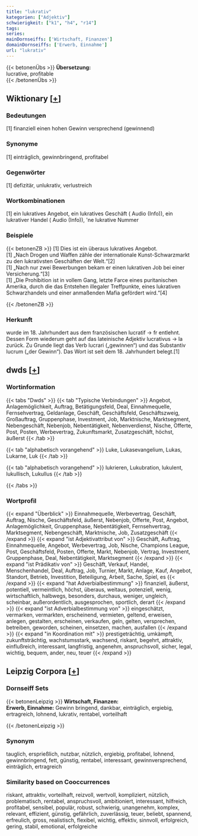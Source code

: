 ```yaml
---
title: "lukrativ"
kategorien: ["Adjektiv"]
schwierigkeit: ["k1", "h4", "r14"]
tags:
series:
mainDornseiffs: ['Wirtschaft, Finanzen']
domainDornseiffs: ['Erwerb, Einnahme']
url: "lukrativ"
---
```


{{< betonenÜbs >}}
**Übersetzung:**  
lucrative, profitable  
{{< /betonenÜbs >}}

## Wiktionary [[+](https://de.wiktionary.org/wiki/lukrativ)]

### Bedeutungen
[1] finanziell einen hohen Gewinn versprechend (gewinnend)  

### Synonyme
[1] einträglich, gewinnbringend, profitabel  

### Gegenwörter
[1] defizitär, unlukrativ, verlustreich  

### Wortkombinationen
[1] ein lukratives Angebot, ein lukratives Geschäft ( Audio (Info)), ein lukrativer Handel ( Audio (Info)), 'ne lukrative Nummer  

### Beispiele
{{< betonenZB >}}
[1] Dies ist ein überaus lukratives Angebot.  
[1] „Nach Drogen und Waffen zähle der internationale Kunst-Schwarzmarkt zu den lukrativsten Geschäften der Welt.“[2]  
[1] „Nach nur zwei Bewerbungen bekam er einen lukrativen Job bei einer Versicherung.“[3]  
[1] „Die Prohibition ist in vollem Gang, letzte Farce eines puritanischen Amerika, durch die das Entstehen illegaler Treffpunkte, eines lukrativen Schwarzhandels und einer anmaßenden Mafia gefördert wird.“[4]  

{{< /betonenZB >}}
### Herkunft
wurde im 18. Jahrhundert aus dem französischen lucratif → fr entlehnt. Dessen Form wiederum geht auf das lateinische Adjektiv lucrativus → la zurück. Zu Grunde liegt das Verb lucrari („gewinnen“) und das Substantiv lucrum („der Gewinn“). Das Wort ist seit dem 18. Jahrhundert belegt.[1]  



## dwds [[+](https://www.dwds.de/wb/lukrativ)]

### Wortinformation
{{< tabs "Dwds" >}}
{{< tab "Typische Verbindungen" >}}
Angebot, Anlagemöglichkeit, Auftrag, Betätigungsfeld, Deal, Einnahmequelle, Fernsehvertrag, Geldanlage, Geschäft, Geschäftsfeld, Geschäftszweig, Großauftrag, Gruppenphase, Investment, Job, Marktnische, Marktsegment, Nebengeschäft, Nebenjob, Nebentätigkeit, Nebenverdienst, Nische, Offerte, Post, Posten, Werbevertrag, Zukunftsmarkt, Zusatzgeschäft, höchst, äußerst
{{< /tab >}}

{{< tab "alphabetisch vorangehend" >}}
Luke, Lukasevangelium, Lukas, Lukarne, Luk
{{< /tab >}}

{{< tab "alphabetisch vorangehend" >}}
lukrieren, Lukubration, lukulent, lukullisch, Lukullus
{{< /tab >}}

{{< /tabs >}}

### Wortprofil
{{< expand "Überblick" >}} Einnahmequelle, Werbevertrag, Geschäft, Auftrag, Nische, Geschäftsfeld, äußerst, Nebenjob, Offerte, Post, Angebot, Anlagemöglichkeit, Gruppenphase, Nebentätigkeit, Fernsehvertrag, Marktsegment, Nebengeschäft, Marktnische, Job, Zusatzgeschäft {{< /expand >}}
{{< expand "ist Adjektivattribut von" >}} Geschäft, Auftrag, Einnahmequelle, Angebot, Werbevertrag, Job, Nische, Champions League, Post, Geschäftsfeld, Posten, Offerte, Markt, Nebenjob, Vertrag, Investment, Gruppenphase, Deal, Nebentätigkeit, Marktsegment {{< /expand >}}
{{< expand "ist Prädikativ von" >}} Geschäft, Verkauf, Handel, Menschenhandel, Deal, Auftrag, Job, Turnier, Markt, Anlage, Kauf, Angebot, Standort, Betrieb, Investition, Beteiligung, Arbeit, Sache, Spiel, es {{< /expand >}}
{{< expand "hat Adverbialbestimmung" >}} finanziell, äußerst, potentiell, vermeintlich, höchst, überaus, weitaus, potenziell, wenig, wirtschaftlich, halbwegs, besonders, durchaus, weniger, ungleich, scheinbar, außerordentlich, ausgesprochen, sportlich, derart {{< /expand >}}
{{< expand "ist Adverbialbestimmung von" >}} eingeschätzt, vermarken, vermarkten, erscheinend, vermieten, geltend, erweisen, anlegen, gestalten, erscheinen, verkaufen, geln, gelten, versprechen, betreiben, geworden, scheinen, einsetzen, machen, ausfallen {{< /expand >}}
{{< expand "in Koordination mit" >}} prestigeträchtig, umkämpft, zukunftsträchtig, wachstumsstark, wachsend, riskant, begehrt, attraktiv, einflußreich, interessant, langfristig, angenehm, anspruchsvoll, sicher, legal, wichtig, bequem, ander, neu, teuer {{< /expand >}}

## Leipzig Corpora [[+](https://corpora.uni-leipzig.de/en/res?word=lukrativ&corpusId=deu_newscrawl-public_2018)]

### Dornseiff Sets
{{< betonenLeipzig >}}
**Wirtschaft, Finanzen:**  
**Erwerb, Einnahme:** Gewinn bringend, dankbar, einträglich, ergiebig, ertragreich, lohnend, lukrativ, rentabel, vorteilhaft  

{{< /betonenLeipzig >}}

### Synonym
tauglich, ersprießlich, nutzbar, nützlich, ergiebig, profitabel, lohnend, gewinnbringend, fett, günstig, rentabel, interessant, gewinnversprechend, einträglich, ertragreich


### Similarity based on Cooccurrences
riskant, attraktiv, vorteilhaft, reizvoll, wertvoll, kompliziert, nützlich, problematisch, rentabel, anspruchsvoll, ambitioniert, interessant, hilfreich, profitabel, sensibel, populär, robust, schwierig, unangenehm, komplex, relevant, effizient, günstig, gefährlich, zuverlässig, teuer, beliebt, spannend, erfreulich, gross, realistisch, flexibel, wichtig, effektiv, sinnvoll, erfolgreich, gering, stabil, emotional, erfolgreiche

